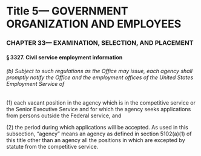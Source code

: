 
# Title 5— GOVERNMENT ORGANIZATION AND EMPLOYEES
### CHAPTER 33— EXAMINATION, SELECTION, AND PLACEMENT
#### § 3327. Civil service employment information
###### (b) Subject to such regulations as the Office may issue, each agency shall promptly notify the Office and the employment offices of the United States Employment Service of

(1) each vacant position in the agency which is in the competitive service or the Senior Executive Service and for which the agency seeks applications from persons outside the Federal service, and

(2) the period during which applications will be accepted. As used in this subsection, “agency” means an agency as defined in section 5102(a)(1) of this title other than an agency all the positions in which are excepted by statute from the competitive service.
